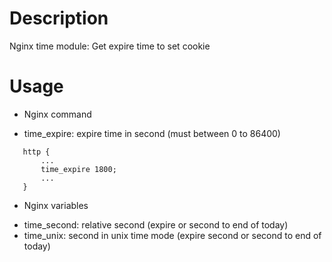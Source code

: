 Description
===========
Nginx time module: Get expire time to set cookie

Usage
=====

* Nginx command
 - time_expire: expire time in second (must between 0 to 86400)
```
   http {
	   ...
	   time_expire 1800;
	   ...
   }
```
* Nginx variables
 - time_second: relative second (expire or second to end of today)
 - time_unix: second in unix time mode (expire second or second to end of today)
  
